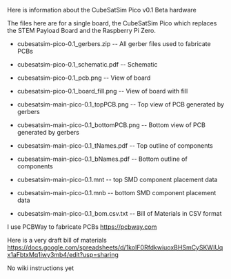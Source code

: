 Here is information about the CubeSatSim Pico v0.1 Beta hardware

The files here are for a single board, the CubeSatSim Pico which replaces the STEM Payload Board and the Raspberry Pi Zero.

* cubesatsim-pico-0.1_gerbers.zip  --    All gerber files used to fabricate PCBs

* cubesatsim-pico-0.1_schematic.pdf --   Schematic

* cubesatsim-pico-0.1_pcb.png     --   View of board

* cubesatsim-pico-0.1_board_fill.png --  View of board with fill

* cubesatsim-main-pico-0.1_topPCB.png    --   Top view of PCB generated by gerbers

* cubesatsim-main-pico-0.1_bottomPCB.png  --  Bottom view of PCB generated by gerbers

* cubesatsim-main-pico-0.1_tNames.pdf     --  Top outline of components

* cubesatsim-main-pico-0.1_bNames.pdf    --   Bottom outline of components

* cubesatsim-main-pico-0.1.mnt           --   top SMD component placement data

* cubesatsim-main-pico-0.1.mnb           --   bottom SMD component placement data

* cubesatsim-main-pico-0.1_bom.csv.txt   --   Bill of Materials in CSV format


I use PCBWay to fabricate PCBs https://pcbway.com

Here is a very draft bill of materials https://docs.google.com/spreadsheets/d/1koIF0RfdkwiuoxBHSmCySKWIUqx1aFbtxMq1iwy3mb4/edit?usp=sharing

No wiki instructions yet
